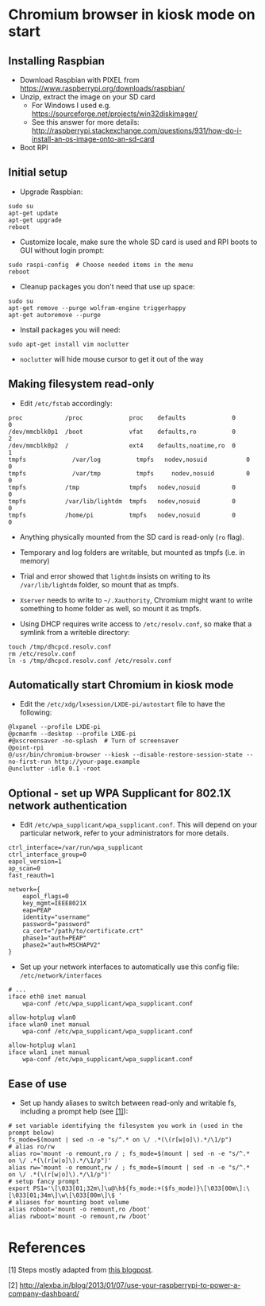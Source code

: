 # Chromium browser in kiosk mode on start

## Installing Raspbian
- Download Raspbian with PIXEL from https://www.raspberrypi.org/downloads/raspbian/
- Unzip, extract the image on your SD card
  - For Windows I used e.g. https://sourceforge.net/projects/win32diskimager/
  - See this answer for more details: http://raspberrypi.stackexchange.com/questions/931/how-do-i-install-an-os-image-onto-an-sd-card
- Boot RPI

## Initial setup
- Upgrade Raspbian:
```
sudo su
apt-get update
apt-get upgrade
reboot
```
- Customize locale, make sure the whole SD card is used and RPI boots to GUI without login prompt:
```
sudo raspi-config  # Choose needed items in the menu
reboot
```

- Cleanup packages you don't need that use up space:
```
sudo su
apt-get remove --purge wolfram-engine triggerhappy
apt-get autoremove --purge
```

- Install packages you will need:
```
sudo apt-get install vim noclutter
```
  - `noclutter` will hide mouse cursor to get it out of the way

## Making filesystem read-only
- Edit `/etc/fstab` accordingly:
```
proc            /proc             proc    defaults             0       0
/dev/mmcblk0p1  /boot             vfat    defaults,ro          0       2
/dev/mmcblk0p2  /                 ext4    defaults,noatime,ro  0       1
tmpfs	          /var/log	        tmpfs   nodev,nosuid	       0       0
tmpfs	          /var/tmp	        tmpfs	  nodev,nosuid	       0       0
tmpfs           /tmp              tmpfs   nodev,nosuid         0       0
tmpfs           /var/lib/lightdm  tmpfs   nodev,nosuid         0       0
tmpfs           /home/pi          tmpfs   nodev,nosuid         0       0
```
  - Anything physically mounted from the SD card is read-only (`ro` flag).
  - Temporary and log folders are writable, but mounted as tmpfs (i.e. in memory)
  - Trial and error showed that `lightdm` insists on writing to its `/var/lib/lightdm` folder, so mount that as tmpfs. 
  - `Xserver` needs to write to `~/.Xauthority`, Chromium might want to write something to home folder as well, so mount it as tmpfs.
  
- Using DHCP requires write access to `/etc/resolv.conf`, so make that a symlink from a writeble directory:
```
touch /tmp/dhcpcd.resolv.conf
rm /etc/resolv.conf
ln -s /tmp/dhcpcd.resolv.conf /etc/resolv.conf
```

## Automatically start Chromium in kiosk mode
- Edit the `/etc/xdg/lxsession/LXDE-pi/autostart` file to have the following:
```
@lxpanel --profile LXDE-pi
@pcmanfm --desktop --profile LXDE-pi
#@xscreensaver -no-splash  # Turn of screensaver
@point-rpi
@/usr/bin/chromium-browser --kiosk --disable-restore-session-state --no-first-run http://your-page.example
@unclutter -idle 0.1 -root
```

## Optional - set up WPA Supplicant for 802.1X network authentication
- Edit `/etc/wpa_supplicant/wpa_supplicant.conf`. This will depend on your particular network, refer to your administrators for more details.
```
ctrl_interface=/var/run/wpa_supplicant
ctrl_interface_group=0
eapol_version=1
ap_scan=0
fast_reauth=1

network={
    eapol_flags=0
    key_mgmt=IEEE8021X
    eap=PEAP
    identity="username"
    password="password"
    ca_cert="/path/to/certificate.crt"
    phase1="auth=PEAP"
    phase2="auth=MSCHAPV2"
}
```
- Set up your network interfaces to automatically use this config file: `/etc/network/interfaces`
```
# ...
iface eth0 inet manual
    wpa-conf /etc/wpa_supplicant/wpa_supplicant.conf

allow-hotplug wlan0
iface wlan0 inet manual
    wpa-conf /etc/wpa_supplicant/wpa_supplicant.conf

allow-hotplug wlan1
iface wlan1 inet manual
    wpa-conf /etc/wpa_supplicant/wpa_supplicant.conf
```

## Ease of use
- Set up handy aliases to switch between read-only and writable fs, including a prompt help (see [[1]](#references)):
```
# set variable identifying the filesystem you work in (used in the prompt below)
fs_mode=$(mount | sed -n -e "s/^.* on \/ .*(\(r[w|o]\).*/\1/p")
# alias ro/rw 
alias ro='mount -o remount,ro / ; fs_mode=$(mount | sed -n -e "s/^.* on \/ .*(\(r[w|o]\).*/\1/p")'
alias rw='mount -o remount,rw / ; fs_mode=$(mount | sed -n -e "s/^.* on \/ .*(\(r[w|o]\).*/\1/p")'
# setup fancy prompt
export PS1='\[\033[01;32m\]\u@\h${fs_mode:+($fs_mode)}\[\033[00m\]:\[\033[01;34m\]\w\[\033[00m\]\$ '
# aliases for mounting boot volume
alias roboot='mount -o remount,ro /boot'
alias rwboot='mount -o remount,rw /boot'
```
# References 
[1] Steps mostly adapted from [this blogpost](http://petr.io/en/blog/2015/11/09/read-only-raspberry-pi-with-jessie/).

[2] http://alexba.in/blog/2013/01/07/use-your-raspberrypi-to-power-a-company-dashboard/
